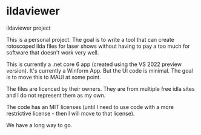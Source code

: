 # ildaviewer
ildaviewer project

This is a personal project. The goal is to write a tool that can create rotoscoped ilda files for laser shows 
without having to pay a too much for software that doesn't work very well. 

This is currently a .net core 6 app (created using the VS 2022 preview version). It's currently a Winform App. But the UI code is minimal. 
The goal is to move this to MAUI at some point. 

The files are licenced by their owners. They are from multiple free idla sites and I do not represent them as my own.

The code has an MIT licenses (until I need to use code with a more restrictive license - then I will move to that license).

We have a long way to go.
